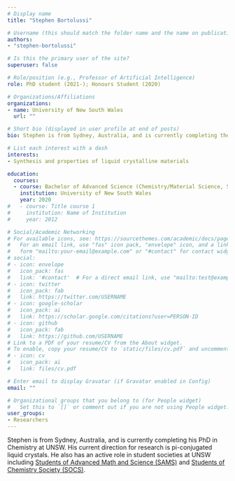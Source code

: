 ```yaml
---
# Display name
title: "Stephen Bortolussi"

# Username (this should match the folder name and the name on publications)
authors:
- "stephen-bortolussi"

# Is this the primary user of the site?
superuser: false

# Role/position (e.g., Professor of Artificial Intelligence)
role: PhD student (2021-); Honours Student (2020)

# Organizations/Affiliations
organizations:
- name: University of New South Wales
  url: ""

# Short bio (displayed in user profile at end of posts)
bio: Stephen is from Sydney, Australia, and is currently completing the Honours year of a Bachelor of Advanced Science (Chemistry/Material Science, Statistics minor) at UNSW. His current direction for research is pi-conjugated liquid crystals. He also has an active role in student societies at UNSW including [Students of Advanced Math and Science (SAMS)](https://www.facebook.com/groups/unsw.sams/) and [Students of Chemistry Society (SOCS)](https://www.chemistry.unsw.edu.au/current-students/undergraduate/socs). 

# List each interest with a dash
interests:
- Synthesis and properties of liquid crystalline materials

education:
  courses:
  - course: Bachelor of Advanced Science (Chemistry/Material Science, Statistics minor)
    institution: University of New South Wales
    year: 2020
#   - course: Title course 1
#     institution: Name of Institution
#     year: 2012

# Social/Academic Networking
# For available icons, see: https://sourcethemes.com/academic/docs/page-builder/#icons
#   For an email link, use "fas" icon pack, "envelope" icon, and a link in the
#   form "mailto:your-email@example.com" or "#contact" for contact widget.
# social:
# - icon: envelope
#   icon_pack: fas
#   link: '#contact'  # For a direct email link, use "mailto:test@example.org".
# - icon: twitter
#   icon_pack: fab
#   link: https://twitter.com/USERNAME
# - icon: google-scholar
#   icon_pack: ai
#   link: https://scholar.google.com/citations?user=PERSON-ID
# - icon: github
#   icon_pack: fab
#   link: https://github.com/USERNAME
# Link to a PDF of your resume/CV from the About widget.
# To enable, copy your resume/CV to `static/files/cv.pdf` and uncomment the lines below.
# - icon: cv
#   icon_pack: ai
#   link: files/cv.pdf

# Enter email to display Gravatar (if Gravatar enabled in Config)
email: ""

# Organizational groups that you belong to (for People widget)
#   Set this to `[]` or comment out if you are not using People widget.
user_groups:
- Researchers
---
```

Stephen is from Sydney, Australia, and is currently completing his PhD in Chemistry at UNSW. His current direction for research is pi-conjugated liquid crystals. He also has an active role in student societies at UNSW including [Students of Advanced Math and Science (SAMS)](https://www.facebook.com/groups/unsw.sams/) and [Students of Chemistry Society (SOCS)](https://www.chemistry.unsw.edu.au/current-students/undergraduate/socs).
